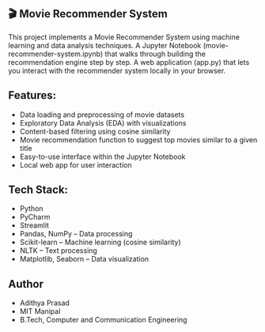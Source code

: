 ## 🎬 Movie Recommender System ##
This project implements a Movie Recommender System using machine learning and data analysis techniques. 
A Jupyter Notebook (movie-recommender-system.ipynb) that walks through building the recommendation engine step by step.
A web application (app.py) that lets you interact with the recommender system locally in your browser.

## Features: ##
* Data loading and preprocessing of movie datasets
* Exploratory Data Analysis (EDA) with visualizations
* Content-based filtering using cosine similarity
* Movie recommendation function to suggest top movies similar to a given title
* Easy-to-use interface within the Jupyter Notebook
* Local web app for user interaction


## Tech Stack: ##
* Python
* PyCharm 
* Streamlit
* Pandas, NumPy – Data processing
* Scikit-learn – Machine learning (cosine similarity)
* NLTK – Text processing 
* Matplotlib, Seaborn – Data visualization

## Author ##
* Adithya Prasad
* MIT Manipal
* B.Tech, Computer and Communication Engineering


